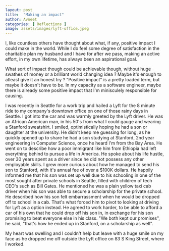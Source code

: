 ```yaml
---
layout: post
title:  "Making an impact"
author: Avneet
categories: [ Reflections ]
image: assets/images/lyft-office.jpeg
---
```


I, like countless others have thought about what, if any, positive impact I could make in the world. While I do feel some degree of satisfaction in the charitable plan my husband and I have for after we pass, making an active effort, in my own lifetime, has always been an aspirational goal.

What sort of impact though could be achievable though, without huge swathes of money or a brilliant world changing idea ? Maybe it's  enough to atleast give it an honest try ? "Positive impact" is a pretty loaded term, but maybe it doesn't have to be. In my capacity as a software engineer, maybe there is already some positive impact that I'm minisculely responsible for causing. 

I was recently in Seattle for a work trip and hailed a Lyft for the 8 minute ride to my company's downtown office on one of those rainy days in Seattle. I got into the car and was warmly greeted by the Lyft driver. He was an African American man, in his 50's from what I could gauge and wearing a Stanford sweatshirt. I smiled, optimistically hoping he had a son or daughter at the university. He didn't keep me guessing for long, as he quickly opened up to share he had a son studying at Stanford, 2nd year engineering in Computer Science, once he heard I'm from the Bay Area. He went on to describe how a poor immigrant like him from Ethiopia had left everything behind to pursue a life in America. He spoke about his life hustle, over 30 years spent as a driver since he did not possess any other employable skills. I grew more curious about how he managed to send his son to Stanford, with it's annual fee of over a $100K dollars. He happily informed me that his son was set up well due to his schooling in one of the most sought after private schools in Seattle, filled with children of tech CEO's such as Bill Gates. He mentioned he was a plain yellow taxi cab driver when his son was able to secure a scholarship for the private school. He described how his son felt embarrassment when he would be dropped off to school in a cab. That's what forced him to pivot to looking at driving for Lyft as a option instead. He agreed to work harder, to be able to afford a car of his own that he could drop off his son in, in exchange for his son promising to beat everyone else in his class. "We both kept our promises", he said, "that's how he ended up in Stanford, on a scholarship as well".

My heart was swelling and I couldn't help but leave with a huge smile on my face as he dropped me off outside the Lyft office on 83 S King Street, where I worked.
